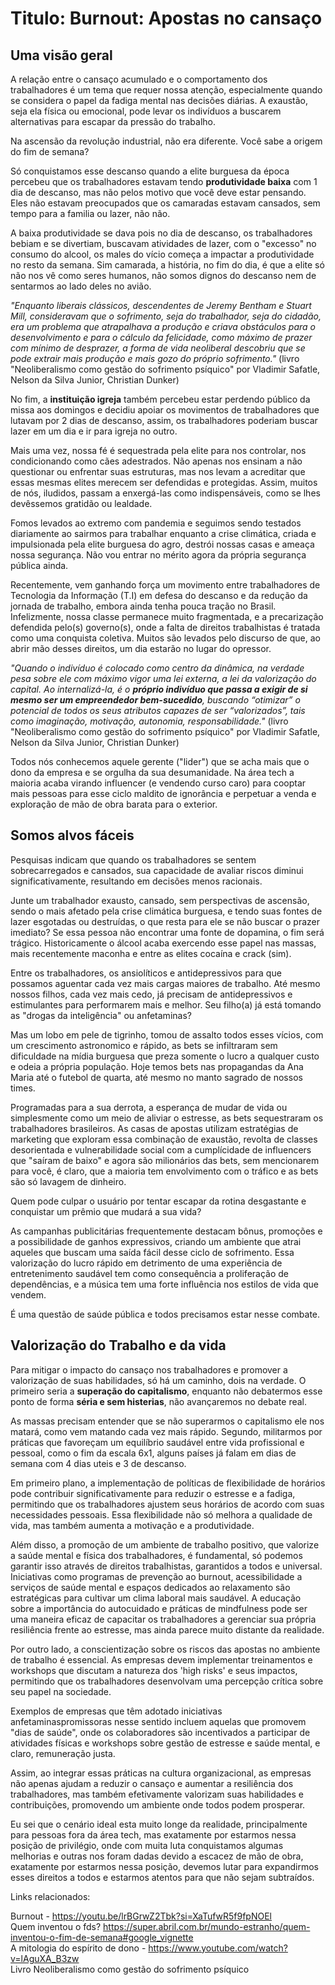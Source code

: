 # Titulo: Burnout: Apostas no cansaço

## Uma visão geral

A relação entre o cansaço acumulado e o comportamento dos trabalhadores é um tema que requer nossa atenção, especialmente quando se considera o papel da fadiga mental nas decisões diárias. A exaustão, seja ela física ou emocional, pode levar os indivíduos a buscarem alternativas para escapar da pressão do trabalho.

Na ascensão da revolução industrial, não era diferente. Você sabe a origem do fim de semana?

Só conquistamos esse descanso quando a elite burguesa da época percebeu que os trabalhadores estavam tendo <b>produtividade baixa</b> com 1 dia de descanso, mas não pelos motivo que você deve estar pensando. Eles não estavam preocupados que os camaradas estavam cansados, sem tempo para a familia ou lazer, não não. 

A baixa produtividade se dava pois no dia de descanso, os trabalhadores bebiam e se divertiam, buscavam atividades de lazer, com o "excesso" no consumo do alcool, os males do vício começa a impactar a produtividade no resto da semana. Sim camarada, a história, no fim do dia, é que a elite só não nos vê como seres humanos, não somos dignos do descanso nem de sentarmos ao lado deles no avião. 

<i>"Enquanto liberais clássicos, descendentes de Jeremy Bentham e Stuart Mill, consideravam que o sofrimento, seja do trabalhador, seja do cidadão, era um problema que atrapalhava a produção e criava obstáculos para o desenvolvimento e para o cálculo da felicidade, como máximo de prazer com mínimo de desprazer, a forma de vida neoliberal descobriu que se pode extrair mais produção e mais gozo do próprio sofrimento."</i> (livro "Neoliberalismo como gestão do sofrimento psíquico" por Vladimir Safatle, Nelson da Silva Junior, Christian Dunker) 

No fim, a <b>instituição igreja</b> também percebeu estar perdendo público da missa aos domingos e decidiu apoiar os movimentos de trabalhadores que lutavam por 2 dias de descanso, assim, os trabalhadores poderiam buscar lazer em um dia e ir para igreja no outro. 

Mais uma vez, nossa fé é sequestrada pela elite para nos controlar, nos condicionando como cães adestrados. Não apenas nos ensinam a não questionar ou enfrentar suas estruturas, mas nos levam a acreditar que essas mesmas elites merecem ser defendidas e protegidas. Assim, muitos de nós, iludidos, passam a enxergá-las como indispensáveis, como se lhes devêssemos gratidão ou lealdade.

Fomos levados ao extremo com pandemia e seguimos sendo testados diariamente ao sairmos para trabalhar enquanto a crise climática, criada e impulsionada pela elite burguesa do agro, destrói nossas casas e ameaça nossa segurança. Não vou entrar no mérito agora da própria segurança pública ainda.

Recentemente, vem ganhando força um movimento entre trabalhadores de Tecnologia da Informação (T.I) em defesa do descanso e da redução da jornada de trabalho, embora ainda tenha pouca tração no Brasil. Infelizmente, nossa classe permanece muito fragmentada, e a precarização defendida pelo(s) governo(s), onde a falta de direitos trabalhistas é tratada como uma conquista coletiva. Muitos são levados pelo discurso de que, ao abrir mão desses direitos, um dia estarão no lugar do opressor.

<i>"Quando o indivíduo é colocado como centro da dinâmica, na verdade pesa sobre ele com máximo vigor uma lei externa, a lei da valorização do capital. Ao internalizá-la, é o <b>próprio indivíduo que passa a exigir de si mesmo ser um empreendedor bem-sucedido</b>, buscando “otimizar” o potencial de todos os seus atributos capazes de ser “valorizados”, tais como imaginação, motivação, autonomia, responsabilidade."</i> (livro "Neoliberalismo como gestão do sofrimento psíquico" por Vladimir Safatle, Nelson da Silva Junior, Christian Dunker)

Todos nós conhecemos aquele gerente ("lider") que se acha mais que o dono da empresa e se orgulha da sua desumanidade. Na área tech a maioria acaba virando influencer (e vendendo curso caro) para cooptar mais pessoas para esse ciclo maldito de ignorância e perpetuar a venda e exploração de mão de obra barata para o exterior.

## Somos alvos fáceis

Pesquisas indicam que quando os trabalhadores se sentem sobrecarregados e cansados, sua capacidade de avaliar riscos diminui significativamente, resultando em decisões menos racionais. 

Junte um trabalhador exausto, cansado, sem perspectivas de ascensão, sendo o mais afetado pela crise climática burguesa, e tendo suas fontes de lazer esgotadas ou destruídas, o que resta para ele se não buscar o prazer imediato? Se essa pessoa não encontrar uma fonte de dopamina, o fim será trágico. Historicamente o álcool acaba exercendo esse papel nas massas, mais recentemente maconha e entre as elites cocaína e crack (sim). 

Entre os trabalhadores, os ansiolíticos e antidepressivos para que possamos aguentar cada vez mais cargas maiores de trabalho. Até mesmo nossos filhos, cada vez mais cedo, já precisam de antidepressivos e estimulantes para performarem mais e melhor. Seu filho(a) já está tomando as "drogas da inteligência" ou anfetaminas? 

Mas um lobo em pele de tigrinho, tomou de assalto todos esses vícios, com um crescimento astronomico e rápido, as bets se infiltraram sem dificuldade na mídia burguesa que preza somente o lucro a qualquer custo e odeia a própria população. Hoje temos bets nas propagandas da Ana Maria até o futebol de quarta, até mesmo no manto sagrado de nossos times.

Programadas para a sua derrota, a esperança de mudar de vida ou simplesmente como um meio de aliviar o estresse, as bets sequestraram os trabalhadores brasileiros. As casas de apostas utilizam estratégias de marketing que exploram essa combinação de exaustão, revolta de classes desorientada e vulnerabilidade social com a cumplícidade de influencers que "saíram de baixo" e agora são milionários das bets, sem mencionarem para você, é claro, que a maioria tem envolvimento com o tráfico e as bets são só lavagem de dinheiro.

Quem pode culpar o usuário por tentar escapar da rotina desgastante e conquistar um prêmio que mudará a sua vida?

As campanhas publicitárias frequentemente destacam bônus, promoções e a possibilidade de ganhos expressivos, criando um ambiente que atrai aqueles que buscam uma saída fácil desse ciclo de sofrimento. Essa valorização do lucro rápido em detrimento de uma experiência de entretenimento saudável tem como consequência a proliferação de dependências, e a música tem uma forte influência nos estilos de vida que vendem.

É uma questão de saúde pública e todos precisamos estar nesse combate.

## Valorização do Trabalho e da vida 

Para mitigar o impacto do cansaço nos trabalhadores e promover a valorização de suas habilidades, só há um caminho, dois na verdade. O primeiro seria a <b>superação do capitalismo</b>, enquanto não debatermos esse ponto de forma <b>séria e sem histerias</b>, não avançaremos no debate real.

As massas precisam entender que se não superarmos o capitalismo ele nos matará, como vem matando cada vez mais rápido. Segundo, militarmos por práticas que favoreçam um equilíbrio saudável entre vida profissional e pessoal, como o fim da escala 6x1, alguns países já falam em dias de semana com 4 dias uteis e 3 de descanso.

Em primeiro plano, a implementação de políticas de flexibilidade de horários pode contribuir significativamente para reduzir o estresse e a fadiga, permitindo que os trabalhadores ajustem seus horários de acordo com suas necessidades pessoais. Essa flexibilidade não só melhora a qualidade de vida, mas também aumenta a motivação e a produtividade.

Além disso, a promoção de um ambiente de trabalho positivo, que valorize a saúde mental e física dos trabalhadores, é fundamental, só podemos garantir isso através de direitos trabalhistas, garantidos a todos e universal. Iniciativas como programas de prevenção ao burnout, acessibilidade a serviços de saúde mental e espaços dedicados ao relaxamento são estratégicas para cultivar um clima laboral mais saudável. A educação sobre a importância do autocuidado e práticas de mindfulness pode ser uma maneira eficaz de capacitar os trabalhadores a gerenciar sua própria resiliência frente ao estresse, mas ainda parece muito distante da realidade.

Por outro lado, a conscientização sobre os riscos das apostas no ambiente de trabalho é essencial. As empresas devem implementar treinamentos e workshops que discutam a natureza dos 'high risks' e seus impactos, permitindo que os trabalhadores desenvolvam uma percepção crítica sobre seu papel na sociedade. 

Exemplos de empresas que têm adotado iniciativas anfetaminaspromissoras nesse sentido incluem aquelas que promovem "dias de saúde", onde os colaboradores são incentivados a participar de atividades físicas e workshops sobre gestão de estresse e saúde mental, e claro, remuneração justa. 

Assim, ao integrar essas práticas na cultura organizacional, as empresas não apenas ajudam a reduzir o cansaço e aumentar a resiliência dos trabalhadores, mas também efetivamente valorizam suas habilidades e contribuições, promovendo um ambiente onde todos podem prosperar.

Eu sei que o cenário ideal esta muito longe da realidade, principalmente para pessoas fora da área tech, mas exatamente por estarmos nessa posição de privilégio, onde com muita luta conquistamos algumas melhorias e outras nos foram dadas devido a escacez de mão de obra, exatamente por estarmos nessa posição, devemos lutar para expandirmos esses direitos a todos e estarmos atentos para que não sejam subtraídos. 


Links relacionados: 


Burnout - https://youtu.be/lrBGrwZ2Tbk?si=XaTufwR5f9fpNOEl <br>
Quem inventou o fds? https://super.abril.com.br/mundo-estranho/quem-inventou-o-fim-de-semana#google_vignette <br>
A mitologia do espírito de dono - https://www.youtube.com/watch?v=lAguXA_B3zw <br> 
Livro Neoliberalismo como gestão do sofrimento psíquico
